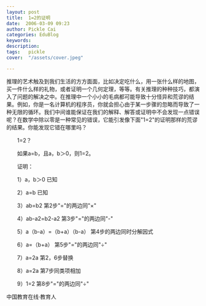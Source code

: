 ```yaml
---
layout: post  
title:  1=2的证明  
date:  2006-03-09 09:23  
author: Pickle Cai  
categories: EduBlog  
keywords: 
description:   
tags:	pickle   
cover:  "/assets/cover.jpeg"  

---  
```

    
推理的艺术触及到我们生活的方方面面，比如决定吃什么，用一张什么样的地图，买一件什么样的礼物，或者证明一个几何定理，等等。有关推理的种种技巧，都演入了问题的解决之中。在推理中一个小小的毛病都可能导致十分怪异和荒谬的结果。例如，你是一名计算机的程序员，你就会担心由于某一步骤的忽略而导致了一种无限的循环。我们中间谁能保证在我们的解释、解答或证明中不会发现一点错误呢？在数学中除以零是一种常见的错误，它能引发像下面"1=2"的证明那样的荒谬的结果。你能发现它错在哪里吗？ 



　　1=2？ 



　　如果a=b，且a，b＞0，则1=2。 



　　证明： 



　　1）a，b＞0 已知 



　　2）a=b 已知 



　　3）ab=b2 第2步"="的两边同"×" 



　　4）ab-a2=b2-a2 第3步"="的两边同"-" 



　　5）a（b-a）=（b+a）（b-a） 第4步的两边同时分解因式 



　　6）a=（b+a） 第5步"="的两边同"÷" 



　　7）a=2a 第2，6步替换 



　　8）a=2a 第7步同类项相加 



　　9）1=2 第8步"="的两边同"÷"



		    
 中国教育在线·教育人

